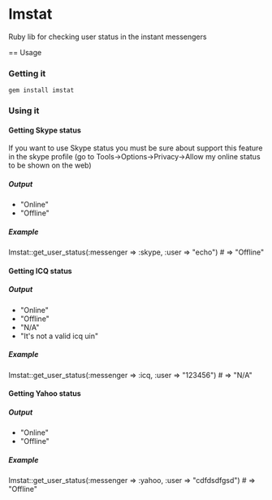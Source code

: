 # Imstat

Ruby lib for checking user status in the instant messengers

== Usage

### Getting it

	gem install imstat

### Using it
	
#### Getting Skype status

If you want to use Skype status you must be sure about support this feature in the skype profile (go to Tools->Options->Privacy->Allow my online status to be shown on the web)

##### Output

- "Online"
- "Offline"

##### Example

Imstat::get_user_status(:messenger => :skype, :user => "echo") # => "Offline"

#### Getting ICQ status

##### Output

- "Online"
- "Offline"
- "N/A"
- "It's not a valid icq uin"

##### Example

Imstat::get_user_status(:messenger => :icq, :user => "123456") # => "N/A"

#### Getting Yahoo status

##### Output

- "Online"
- "Offline"

##### Example

Imstat::get_user_status(:messenger => :yahoo, :user => "cdfdsdfgsd") # => "Offline"

